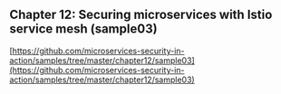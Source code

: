 ## Chapter 12: Securing microservices with Istio service mesh (sample03)

[https://github.com/microservices-security-in-action/samples/tree/master/chapter12/sample03](https://github.com/microservices-security-in-action/samples/tree/master/chapter12/sample03)
